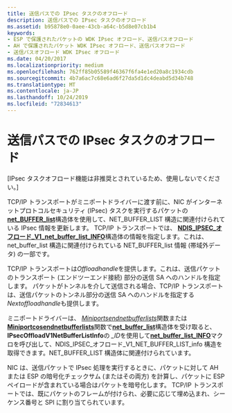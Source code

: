 ```yaml
---
title: 送信パスでの IPsec タスクのオフロード
description: 送信パスでの IPsec タスクのオフロード
ms.assetid: b95878e0-0aee-43cb-a64c-b5d8e07cb1b4
keywords:
- ESP で保護されたパケットの WDK IPsec オフロード、送信パスオフロード
- AH で保護されたパケット WDK IPsec オフロード、送信パスオフロード
- 送信パスオフロード WDK IPsec オフロード
ms.date: 04/20/2017
ms.localizationpriority: medium
ms.openlocfilehash: 762ff85b05589f46367f6fa4e1ed20a8c1934cdb
ms.sourcegitcommit: 4b7a6ac7c68e6ad6f27da5d1dc4deabd5d34b748
ms.translationtype: MT
ms.contentlocale: ja-JP
ms.lasthandoff: 10/24/2019
ms.locfileid: "72834613"
---
```

# <a name="offloading-ipsec-tasks-in-the-send-path"></a>送信パスでの IPsec タスクのオフロード

\[IPsec タスクオフロード機能は非推奨とされているため、使用しないでください。\]




TCP/IP トランスポートがミニポートドライバーに渡す前に、NIC がインターネットプロトコルセキュリティ (IPsec) タスクを実行するパケットの[**net\_BUFFER\_list**](https://docs.microsoft.com/windows-hardware/drivers/ddi/ndis/ns-ndis-_net_buffer_list)構造体を使用して、NET\_BUFFER\_LIST 構造に関連付けられている IPsec 情報を更新します。 TCP/IP トランスポートでは、 [**NDIS\_IPSEC\_オフロード\_V1\_net\_buffer\_list\_INFO**](https://docs.microsoft.com/windows-hardware/drivers/ddi/ndis/ns-ndis-_ndis_ipsec_offload_v1_net_buffer_list_info)構造体の情報を指定します。これは、net\_buffer\_list 構造に関連付けられている NET\_BUFFER\_list 情報 (帯域外データ) の一部です。

TCP/IP トランスポートは*Offloadhandle*を提供します。これは、送信パケットのトランスポート (エンドツーエンド接続) 部分の送信 SA へのハンドルを指定します。 パケットがトンネルを介して送信される場合、TCP/IP トランスポートは、送信パケットのトンネル部分の送信 SA へのハンドルを指定する*Nextoffloadhandle*も提供します。

ミニポートドライバーは、 [*Miniportsendnetbufferlists*](https://docs.microsoft.com/windows-hardware/drivers/ddi/ndis/nc-ndis-miniport_send_net_buffer_lists)関数または[**Miniportcosendnetbufferlists**](https://docs.microsoft.com/windows-hardware/drivers/ddi/ndis/nc-ndis-miniport_co_send_net_buffer_lists)関数で[**net\_buffer\_list**](https://docs.microsoft.com/windows-hardware/drivers/ddi/ndis/ns-ndis-_net_buffer_list)構造体を受け取ると、 **IPsecOffloadV1NetBufferListInfo**の *\_ID*を使用して[**net\_buffer\_list\_INFO**](https://docs.microsoft.com/windows-hardware/drivers/network/net-buffer-list-info)マクロを呼び出して、NDIS\_IPSEC\_オフロード\_V1\_NET\_BUFFER\_LIST\_info 構造を取得できます。NET\_BUFFER\_LIST 構造体に関連付けられています。

NIC は、送信パケットで IPsec 処理を実行するときに、パケットに対して AH または ESP の暗号化チェックサム (またはその両方) を計算し、パケットに ESP ペイロードが含まれている場合はパケットを暗号化します。 TCP/IP トランスポートでは、既にパケットのフレームが付けられ、必要に応じて埋め込まれ、シーケンス番号と SPI に割り当てられています。

 

 





